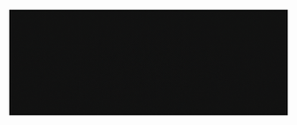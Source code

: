 ![Fondo-Portada](https://github.com/Brian-David-01/Brian-David-01/blob/main/Fondo%20de%20portada.gif)
